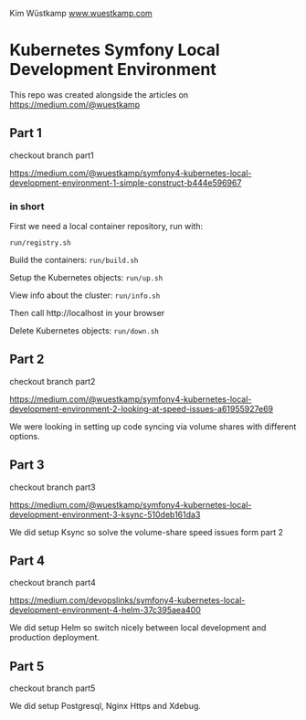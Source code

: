 Kim Wüstkamp
www.wuestkamp.com

# Kubernetes Symfony Local Development Environment
This repo was created alongside the articles on https://medium.com/@wuestkamp

## Part 1
checkout branch part1

https://medium.com/@wuestkamp/symfony4-kubernetes-local-development-environment-1-simple-construct-b444e596967

### in short
First we need a local container repository, run with:

`run/registry.sh`

Build the containers: `run/build.sh`

Setup the Kubernetes objects: `run/up.sh`

View info about the cluster: `run/info.sh`

Then call http://localhost in your browser

Delete Kubernetes objects: `run/down.sh`

## Part 2
checkout branch part2

https://medium.com/@wuestkamp/symfony4-kubernetes-local-development-environment-2-looking-at-speed-issues-a61955927e69

We were looking in setting up code syncing via volume shares with different options.

## Part 3
checkout branch part3

https://medium.com/@wuestkamp/symfony4-kubernetes-local-development-environment-3-ksync-510deb161da3

We did setup Ksync so solve the volume-share speed issues form part 2

## Part 4
checkout branch part4

https://medium.com/devopslinks/symfony4-kubernetes-local-development-environment-4-helm-37c395aea400

We did setup Helm so switch nicely between local development and production deployment.

## Part 5
checkout branch part5

We did setup Postgresql, Nginx Https and Xdebug.
